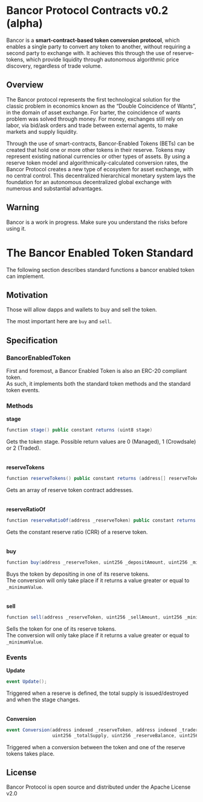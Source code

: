 # Bancor Protocol Contracts v0.2 (alpha)

Bancor is a **smart-contract-based token conversion protocol**, which enables a single party to convert any 
token to another, without requiring a second party to exchange with. It achieves this through the use of 
reserve-tokens, which provide liquidity through autonomous algorithmic price discovery, regardless of trade volume.

## Overview
The Bancor protocol represents the first technological solution for the classic problem in economics known as the “Double Coincidence of Wants”, in the domain of asset exchange. For barter, the coincidence of wants problem was solved through money. For money, exchanges still rely on labor, via bid/ask orders and trade between external agents, to make markets and supply liquidity. 

Through the use of smart-contracts, Bancor-Enabled Tokens (BETs) can be created that hold one or more other tokens in their reserve. Tokens may represent existing national currencies or other types of assets. By using a reserve token model and algorithmically-calculated conversion rates, the Bancor Protocol creates a new type of ecosystem for asset exchange, with no central control. This decentralized hierarchical monetary system lays the foundation for an autonomous decentralized global exchange with numerous and substantial advantages.

## Warning

Bancor is a work in progress. Make sure you understand the risks before using it.

# The Bancor Enabled Token Standard

The following section describes standard functions a bancor enabled token can implement.

## Motivation

Those will allow dapps and wallets to buy and sell the token.

The most important here are `buy` and `sell`.

## Specification

### BancorEnabledToken

First and foremost, a Bancor Enabled Token is also an ERC-20 compliant token.  
As such, it implements both the standard token methods and the standard token events.

### Methods

**stage**
```cs
function stage() public constant returns (uint8 stage)
```
Gets the token stage. Possible return values are 0 (Managed), 1 (Crowdsale) or 2 (Traded).
<br>
<br>
<br>
**reserveTokens**
```cs
function reserveTokens() public constant returns (address[] reserveTokens)
```
Gets an array of reserve token contract addresses.
<br>
<br>
<br>
**reserveRatioOf**
```cs
function reserveRatioOf(address _reserveToken) public constant returns (uint8)
```
Gets the constant reserve ratio (CRR) of a reserve token.
<br>
<br>
<br>
**buy**
```cs
function buy(address _reserveToken, uint256 _depositAmount, uint256 _minimumValue) public returns (uint256 value)
```
Buys the token by depositing in one of its reserve tokens.  
The conversion will only take place if it returns a value greater or equal to `_minimumValue`.
<br>
<br>
<br>
**sell**
```cs
function sell(address _reserveToken, uint256 _sellAmount, uint256 _minimumValue) public returns (uint256 value)
```
Sells the token for one of its reserve tokens.  
The conversion will only take place if it returns a value greater or equal to `_minimumValue`.

### Events

**Update**
```cs
event Update();
```
Triggered when a reserve is defined, the total supply is issued/destroyed and when the stage changes.
<br>
<br>
<br>
**Conversion**
```cs
event Conversion(address indexed _reserveToken, address indexed _trader, bool _isPurchase,
                 uint256 _totalSupply, uint256 _reserveBalance, uint256 _tokenAmount, uint256 _reserveAmount);
```
Triggered when a conversion between the token and one of the reserve tokens takes place.

## License

Bancor Protocol is open source and distributed under the Apache License v2.0
